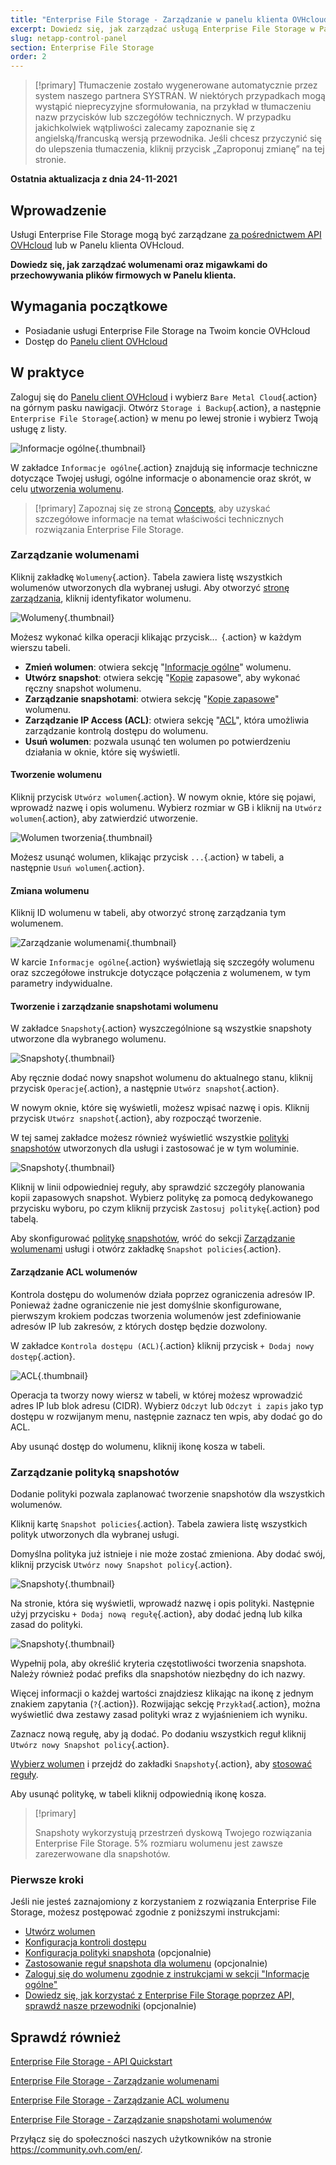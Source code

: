 ```yaml
---
title: "Enterprise File Storage - Zarządzanie w panelu klienta OVHcloud"
excerpt: Dowiedz się, jak zarządzać usługą Enterprise File Storage w Panelu klienta OVHcloud
slug: netapp-control-panel
section: Enterprise File Storage
order: 2
---
```


> [!primary]
> Tłumaczenie zostało wygenerowane automatycznie przez system naszego partnera SYSTRAN. W niektórych przypadkach mogą wystąpić nieprecyzyjne sformułowania, na przykład w tłumaczeniu nazw przycisków lub szczegółów technicznych. W przypadku jakichkolwiek wątpliwości zalecamy zapoznanie się z angielską/francuską wersją przewodnika. Jeśli chcesz przyczynić się do ulepszenia tłumaczenia, kliknij przycisk „Zaproponuj zmianę” na tej stronie.
> 

**Ostatnia aktualizacja z dnia 24-11-2021**

## Wprowadzenie

Usługi Enterprise File Storage mogą być zarządzane [za pośrednictwem API OVHcloud](../netapp-quickstart/) lub w Panelu klienta OVHcloud.

**Dowiedz się, jak zarządzać wolumenami oraz migawkami do przechowywania plików firmowych w Panelu klienta.**

## Wymagania początkowe

- Posiadanie usługi Enterprise File Storage na Twoim koncie OVHcloud
- Dostęp do [Panelu client OVHcloud](https://www.ovh.com/auth/?action=gotomanager&from=https://www.ovh.pl/&ovhSubsidiary=pl)

## W praktyce <a name="instructions"></a>

Zaloguj się do [Panelu client OVHcloud](https://www.ovh.com/auth/?action=gotomanager&from=https://www.ovh.pl/&ovhSubsidiary=pl) i wybierz `Bare Metal Cloud`{.action} na górnym pasku nawigacji. Otwórz `Storage i Backup`{.action}, a następnie `Enterprise File Storage`{.action} w menu po lewej stronie i wybierz Twoją usługę z listy.

![Informacje ogólne](images/manage_enterprise01.png){.thumbnail}

W zakładce `Informacje ogólne`{.action} znajdują się informacje techniczne dotyczące Twojej usługi, ogólne informacje o abonamencie oraz skrót, w celu [utworzenia wolumenu](#create_volume).

> [!primary]
> Zapoznaj się ze stroną [Concepts](../netapp-concepts/), aby uzyskać szczegółowe informacje na temat właściwości technicznych rozwiązania Enterprise File Storage.
>

### Zarządzanie wolumenami <a name="manage_volume"></a>

Kliknij zakładkę `Wolumeny`{.action}. Tabela zawiera listę wszystkich wolumenów utworzonych dla wybranej usługi. Aby otworzyć [stronę zarządzania](#modify_volume), kliknij identyfikator wolumenu. 

![Wolumeny](images/manage_enterprise02.png){.thumbnail}

Możesz wykonać kilka operacji klikając przycisk...` `{.action} w każdym wierszu tabeli.

- **Zmień wolumen**: otwiera sekcję "[Informacje ogólne](#modify_volume)" wolumenu.
- **Utwórz snapshot**: otwiera sekcję "[Kopie](#snapshots) zapasowe", aby wykonać ręczny snapshot wolumenu.
- **Zarządzanie snapshotami**: otwiera sekcję "[Kopie zapasowe](#snapshots)" wolumenu.
- **Zarządzanie IP Access (ACL)**: otwiera sekcję "[ACL](#access_control)", która umożliwia zarządzanie kontrolą dostępu do wolumenu.
- **Usuń wolumen**: pozwala usunąć ten wolumen po potwierdzeniu działania w oknie, które się wyświetli.

#### Tworzenie wolumenu <a name="create_volume"></a>

Kliknij przycisk `Utwórz wolumen`{.action}. W nowym oknie, które się pojawi, wprowadź nazwę i opis wolumenu. Wybierz rozmiar w GB i kliknij na `Utwórz wolumen`{.action}, aby zatwierdzić utworzenie.

![Wolumen tworzenia](images/manage_enterprise03.png){.thumbnail}

Możesz usunąć wolumen, klikając przycisk `...`{.action} w tabeli, a następnie `Usuń wolumen`{.action}.

#### Zmiana wolumenu <a name="modify_volume"></a>

Kliknij ID wolumenu w tabeli, aby otworzyć stronę zarządzania tym wolumenem.

![Zarządzanie wolumenami](images/manage_enterprise04.png){.thumbnail}

W karcie `Informacje ogólne`{.action} wyświetlają się szczegóły wolumenu oraz szczegółowe instrukcje dotyczące połączenia z wolumenem, w tym parametry indywidualne.

#### Tworzenie i zarządzanie snapshotami wolumenu <a name="snapshots"></a>

W zakładce `Snapshoty`{.action} wyszczególnione są wszystkie snapshoty utworzone dla wybranego wolumenu.

![Snapshoty](images/manage_enterprise05.png){.thumbnail}

Aby ręcznie dodać nowy snapshot wolumenu do aktualnego stanu, kliknij przycisk `Operacje`{.action}, a następnie `Utwórz snapshot`{.action}.

W nowym oknie, które się wyświetli, możesz wpisać nazwę i opis. Kliknij przycisk `Utwórz snapshot`{.action}, aby rozpocząć tworzenie.

W tej samej zakładce możesz również wyświetlić wszystkie [polityki snapshotów](#snapshot_policy) utworzonych dla usługi i zastosować je w tym woluminie.

![Snapshoty](images/manage_enterprise06.png){.thumbnail}

Kliknij w linii odpowiedniej reguły, aby sprawdzić szczegóły planowania kopii zapasowych snapshot. Wybierz politykę za pomocą dedykowanego przycisku wyboru, po czym kliknij przycisk `Zastosuj politykę`{.action} pod tabelą.

Aby skonfigurować [politykę snapshotów](#snapshot_policy), wróć do sekcji [Zarządzanie wolumenami](#instructions) usługi i otwórz zakładkę `Snapshot policies`{.action}.

#### Zarządzanie ACL wolumenów <a name="access_control"></a>

Kontrola dostępu do wolumenów działa poprzez ograniczenia adresów IP. Ponieważ żadne ograniczenie nie jest domyślnie skonfigurowane, pierwszym krokiem podczas tworzenia wolumenów jest zdefiniowanie adresów IP lub zakresów, z których dostęp będzie dozwolony.

W zakładce `Kontrola dostępu (ACL)`{.action} kliknij przycisk `+ Dodaj nowy dostęp`{.action}.

![ACL](images/manage_enterprise07.png){.thumbnail}

Operacja ta tworzy nowy wiersz w tabeli, w której możesz wprowadzić adres IP lub blok adresu (CIDR). Wybierz `Odczyt` lub `Odczyt i zapis` jako typ dostępu w rozwijanym menu, następnie zaznacz ten wpis, aby dodać go do ACL.

Aby usunąć dostęp do wolumenu, kliknij ikonę kosza w tabeli.

### Zarządzanie polityką snapshotów <a name="snapshot_policy"></a>

Dodanie polityki pozwala zaplanować tworzenie snapshotów dla wszystkich wolumenów.

Kliknij kartę `Snapshot policies`{.action}. Tabela zawiera listę wszystkich polityk utworzonych dla wybranej usługi.

Domyślna polityka już istnieje i nie może zostać zmieniona. Aby dodać swój, kliknij przycisk `Utwórz nowy Snapshot policy`{.action}.

![Snapshoty](images/manage_enterprise08.png){.thumbnail}

Na stronie, która się wyświetli, wprowadź nazwę i opis polityki. Następnie użyj przycisku `+ Dodaj nową regułę`{.action}, aby dodać jedną lub kilka zasad do polityki.

![Snapshoty](images/manage_enterprise09.png){.thumbnail}

Wypełnij pola, aby określić kryteria częstotliwości tworzenia snapshota. Należy również podać prefiks dla snapshotów niezbędny do ich nazwy.

Więcej informacji o każdej wartości znajdziesz klikając na ikonę z jednym znakiem zapytania (`?`{.action}). Rozwijając sekcję `Przykład`{.action}, można wyświetlić dwa zestawy zasad polityki wraz z wyjaśnieniem ich wyniku.

Zaznacz nową regułę, aby ją dodać. Po dodaniu wszystkich reguł kliknij `Utwórz nowy Snapshot policy`{.action}.

[Wybierz wolumen](#manage_volume) i przejdź do zakładki `Snapshoty`{.action}, aby [stosować reguły](#snapshots).

Aby usunąć politykę, w tabeli kliknij odpowiednią ikonę kosza.

> [!primary]
>
> Snapshoty wykorzystują przestrzeń dyskową Twojego rozwiązania Enterprise File Storage. 5% rozmiaru wolumenu jest zawsze zarezerwowane dla snapshotów.
>

### Pierwsze kroki <a name="firststeps"></a>

Jeśli nie jesteś zaznajomiony z korzystaniem z rozwiązania Enterprise File Storage, możesz postępować zgodnie z poniższymi instrukcjami:

- [Utwórz wolumen](#create_volume)
- [Konfiguracja kontroli dostępu](#access_control)
- [Konfiguracja polityki snapshota](#snapshot_policy) (opcjonalnie)
- [Zastosowanie reguł snapshota dla wolumenu](#snapshots) (opcjonalnie)
- [Zaloguj się do wolumenu zgodnie z instrukcjami w sekcji "Informacje ogólne"](#modify_volume)
- [Dowiedz się, jak korzystać z Enterprise File Storage poprzez API, sprawdź nasze przewodniki](#gofurther) (opcjonalnie)

## Sprawdź również <a name="gofurther"></a>

[Enterprise File Storage - API Quickstart](../netapp-quickstart/)

[Enterprise File Storage - Zarządzanie wolumenami](../netapp-volumes/)

[Enterprise File Storage - Zarządzanie ACL wolumenu](../netapp-volume-acl/)

[Enterprise File Storage - Zarządzanie snapshotami wolumenów](../netapp-volume-snapshots/)

Przyłącz się do społeczności naszych użytkowników na stronie <https://community.ovh.com/en/>.
